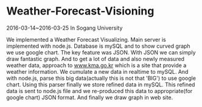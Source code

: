 # Weather-Forecast-Visioning

2016-03-14~2016-03-25 In Sogang University

 We implemented a Weather Forecast Visualizing. Main server is implemented with node.js. Database is mySQL and to show curved graph we use google chart. The key feature was JSON. With JSON we can simply draw fantastic graph. And to get a lot of data and also newly measured weather data, approach to www.kma.go.kr which is a site that provide a weather information.
 We cumulate a new data in realtime to mySQL. And with node.js, parse this big data(actually this is not that 'BIG') to use google chart. Using this parser finally we store refined data in mySQL. This refined data is sent to node.js file and we re-produced this data to appropriate(for google chart) JSON format. And finally we draw graph in web site.
